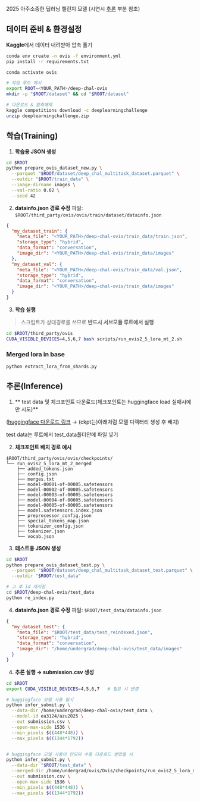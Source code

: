 2025 아주소중한 딥러닝 챌린지 모델 (시연시 [추론](https://github.com/Ea3124/deep-chal-ovis?tab=readme-ov-file#%EC%B6%94%EB%A1%A0inference) 부분 참조)

## 데이터 준비 & 환경설정

**Kaggle**에서 데이터 내려받아 압축 풀기

```bash
conda env create -n ovis -f environment.yml
pip install -r requirements.txt

conda activate ovis 

# 작업 루트 예시
export ROOT=<YOUR_PATH>/deep-chal-ovis
mkdir -p "$ROOT/dataset" && cd "$ROOT/dataset"

# 다운로드 & 압축해제
kaggle competitions download -c deeplearningchallenge
unzip deeplearningchallenge.zip
```

## 학습(Training)

1. **학습용 JSON 생성**

```bash
cd $ROOT
python prepare_ovis_dataset_new.py \
  --parquet "$ROOT/dataset/deep_chal_multitask_dataset.parquet" \
  --outdir "$ROOT/train_data" \
  --image-dirname images \
  --val-ratio 0.02 \
  --seed 42
```

2. **datainfo.json 경로 수정**
   파일: `$ROOT/third_party/ovis/ovis/train/dataset/datainfo.json`

```json
{
  "my_dataset_train": {
    "meta_file": "<YOUR_PATH>/deep-chal-ovis/train_data/train.json",
    "storage_type": "hybrid",
    "data_format": "conversation",
    "image_dir": "<YOUR_PATH>/deep-chal-ovis/train_data/images"
  },
  "my_dataset_val": {
    "meta_file": "<YOUR_PATH>/deep-chal-ovis/train_data/val.json",
    "storage_type": "hybrid",
    "data_format": "conversation",
    "image_dir": "<YOUR_PATH>/deep-chal-ovis/train_data/images"
  }
}
```

3. **학습 실행**

> 스크립트가 상대경로를 쓰므로 **반드시 서브모듈 루트에서 실행**

```bash
cd $ROOT/third_party/ovis
CUDA_VISIBLE_DEVICES=4,5,6,7 bash scripts/run_ovis2_5_lora_mt_2.sh
```

### Merged lora in base

```
python extract_lora_from_shards.py
```

## 추론(Inference)

1. ** test data 및 체크포인트 다운로드(체크포인트는 huggingface load 실패시에만 시도)**

  ([huggingface 다운로드 링크](https://huggingface.co/ea3124/azu2025) → (ckpt는)아래처럼 모델 디렉터리 생성 후 배치)
  
  test data는 루트에서 test_data폴더안에 파일 넣기

2. **체크포인트 배치 경로 예시**

```
$ROOT/third_party/ovis/ovis/checkpoints/
└── run_ovis2_5_lora_mt_2_merged
    ├── added_tokens.json
    ├── config.json
    ├── merges.txt
    ├── model-00001-of-00005.safetensors
    ├── model-00002-of-00005.safetensors
    ├── model-00003-of-00005.safetensors
    ├── model-00004-of-00005.safetensors
    ├── model-00005-of-00005.safetensors
    ├── model.safetensors.index.json
    ├── preprocessor_config.json
    ├── special_tokens_map.json
    ├── tokenizer_config.json
    ├── tokenizer.json
    └── vocab.json
```

3. **테스트용 JSON 생성**

```bash
cd $ROOT
python prepare_ovis_dataset_test.py \
  --parquet "$ROOT/dataset/deep_chal_multitask_dataset_test.parquet" \
  --outdir "$ROOT/test_data"

# 그 후 id 재지정
cd $ROOT/deep-chal-ovis/test_data
python re_index.py
```

4. **datainfo.json 경로 수정**
   파일: `$ROOT/test_data/datainfo.json`

```json
{
  "my_dataset_test": {
    "meta_file": "$ROOT/test_data/test_reindexed.json",
    "storage_type": "hybrid",
    "data_format": "conversation",
    "image_dir": "/home/undergrad/deep-chal-ovis/test_data/images"
  }
}
```

4. **추론 실행 → submission.csv 생성**

```bash
cd $ROOT
export CUDA_VISIBLE_DEVICES=4,5,6,7   # 필요 시 변경

# huggingface 모델 사용 될시
python infer_submit.py \
  --data-dir /home/undergrad/deep-chal-ovis/test_data \
  --model-id ea3124/azu2025 \
  --out submission.csv \
  --open-max-side 1536 \
  --min_pixels $((448*448)) \
  --max_pixels $((1344*1792))


# huggingface 모델 사용이 안되어 수동 다운로드 받았을 시
python infer_submit.py \
  --data-dir "$ROOT/test_data" \
  --merged-dir /home/undergrad/ovis/Ovis/checkpoints/run_ovis2_5_lora_mt_2_merged \
  --out submission.csv \
  --open-max-side 1536 \
  --min_pixels $((448*448)) \
  --max_pixels $((1344*1792))
```

